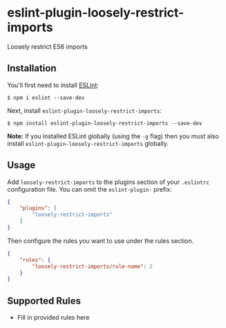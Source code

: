 # eslint-plugin-loosely-restrict-imports

Loosely restrict ES6 imports

## Installation

You'll first need to install [ESLint](http://eslint.org):

```
$ npm i eslint --save-dev
```

Next, install `eslint-plugin-loosely-restrict-imports`:

```
$ npm install eslint-plugin-loosely-restrict-imports --save-dev
```

**Note:** If you installed ESLint globally (using the `-g` flag) then you must also install `eslint-plugin-loosely-restrict-imports` globally.

## Usage

Add `loosely-restrict-imports` to the plugins section of your `.eslintrc` configuration file. You can omit the `eslint-plugin-` prefix:

```json
{
    "plugins": [
        "loosely-restrict-imports"
    ]
}
```


Then configure the rules you want to use under the rules section.

```json
{
    "rules": {
        "loosely-restrict-imports/rule-name": 2
    }
}
```

## Supported Rules

* Fill in provided rules here





